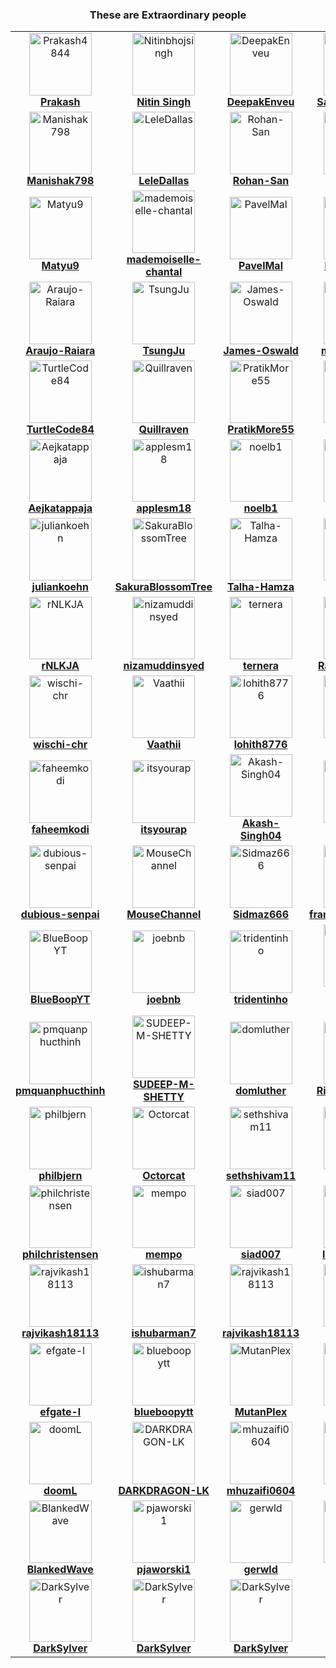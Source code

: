 <!--suppress HtmlDeprecatedAttribute -->
<div align="center">
 <h3>
  These are Extraordinary people
 </h3>
</div>
<table class="contributors">
 <tr>
  <td align="center">
   <a href="https://github.com/Prakash4844">
    <img alt="Prakash4844" src="https://avatars.githubusercontent.com/u/81550376?v=4" width="100;"/>
    <br/>
    <b>
     Prakash
    </b>
   </a>
  </td>
  <td align="center">
   <a href="https://github.com/Nitinbhojsingh">
    <img alt="Nitinbhojsingh" src="https://avatars.githubusercontent.com/u/80892374?v=4" width="100;"/>
    <br/>
    <b>
     Nitin Singh
    </b>
   </a>
  </td>
  <td align="center">
   <a href="https://github.com/DeepakEnveu">
    <img alt="DeepakEnveu" src="https://avatars.githubusercontent.com/u/122348221?v=4" width="100;"/>
    <br/>
    <b>
     DeepakEnveu
    </b>
   </a>
  </td>
  <td align="center">
   <a href="https://github.com/sagargoswami2001">
    <img alt="sagargoswami2001" src="https://avatars.githubusercontent.com/u/88379870?v=4" width="100;"/>
    <br/>
    <b>
     Sagar Goswami
    </b>
   </a>
  </td>
  <td align="center">
   <a href="https://github.com/VasylHulpak">
    <img alt="VasylHulpak" src="https://avatars.githubusercontent.com/u/76429065?v=4" width="100;"/>
    <br/>
    <b>
     VasylHulpak
    </b>
   </a>
  </td>
  <td align="center">
   <a href="https://github.com/alexis-coulombe">
    <img alt="alexis-coulombe" src="https://avatars.githubusercontent.com/u/22302902?v=4" width="100;"/>
    <br/>
    <b>
     alexis-coulombe
    </b>
   </a>
  </td>
  <td align="center">
   <a href="https://github.com/RoboGodzilla">
    <img alt="RoboGodzilla" src="https://avatars.githubusercontent.com/u/62572567?v=4" width="100;"/>
    <br/>
    <b>
     RoboGodzilla
    </b>
   </a>
  </td>
 </tr>
 <tr>
  <td align="center">
   <a href="https://github.com/Manishak798">
    <img alt="Manishak798" src="https://avatars.githubusercontent.com/u/90680330?v=4" width="100;"/>
    <br/>
    <b>
     Manishak798
    </b>
   </a>
  </td>
  <td align="center">
   <a href="https://github.com/LeleDallas">
    <img alt="LeleDallas" src="https://avatars.githubusercontent.com/u/71103219?v=4" width="100;"/>
    <br/>
    <b>
     LeleDallas
    </b>
   </a>
  </td>
  <td align="center">
   <a href="https://github.com/Rohan-San">
    <img alt="Rohan-San" src="https://avatars.githubusercontent.com/u/107957865?v=4" width="100;"/>
    <br/>
    <b>
     Rohan-San
    </b>
   </a>
  </td>
  <td align="center">
   <a href="https://github.com/tdemin">
    <img alt="tdemin" src="https://avatars.githubusercontent.com/u/26599554?v=4" width="100;"/>
    <br/>
    <b>
     tdemin
    </b>
   </a>
  </td>
  <td align="center">
   <a href="https://github.com/Markichu">
    <img alt="Markichu" src="https://avatars.githubusercontent.com/u/31204091?v=4" width="100;"/>
    <br/>
    <b>
     Markichu
    </b>
   </a>
  </td>
  <td align="center">
   <a href="https://github.com/mitchiemt11">
    <img alt="mitchiemt11" src="https://avatars.githubusercontent.com/u/74592107?v=4" width="100;"/>
    <br/>
    <b>
     mitchiemt11
    </b>
   </a>
  </td>
  <td align="center">
   <a href="https://github.com/LinUwUxCat">
    <img alt="LinUwUxCat" src="https://avatars.githubusercontent.com/u/46047705?v=4" width="100;"/>
    <br/>
    <b>
     LinUwUxCat
    </b>
   </a>
  </td>
 </tr>
 <tr>
  <td align="center">
   <a href="https://github.com/Matyu9">
    <img alt="Matyu9" src="https://avatars.githubusercontent.com/u/59774749?v=4" width="100;"/>
    <br/>
    <b>
     Matyu9
    </b>
   </a>
  </td>
  <td align="center">
   <a href="https://github.com/mademoiselle-chantal">
    <img alt="mademoiselle-chantal" src="https://avatars.githubusercontent.com/u/120084609?v=4" width="100;"/>
    <br/>
    <b>
     mademoiselle-chantal
    </b>
   </a>
  </td>
  <td align="center">
   <a href="https://github.com/PavelMal">
    <img alt="PavelMal" src="https://avatars.githubusercontent.com/u/12068504?v=4" width="100;"/>
    <br/>
    <b>
     PavelMal
    </b>
   </a>
  </td>
  <td align="center">
   <a href="https://github.com/konjoinfinity">
    <img alt="konjoinfinity" src="https://avatars.githubusercontent.com/u/46323883?v=4" width="100;"/>
    <br/>
    <b>
     konjoinfinity
    </b>
   </a>
  </td>
  <td align="center">
   <a href="https://github.com/konjotech">
    <img alt="konjotech" src="https://avatars.githubusercontent.com/u/142959308?v=4" width="100;"/>
    <br/>
    <b>
     konjotech
    </b>
   </a>
  </td>
  <td align="center">
   <a href="https://github.com/Navid-Rahman">
    <img alt="Navid-Rahman" src="https://avatars.githubusercontent.com/u/77515075?v=4" width="100;"/>
    <br/>
    <b>
     Navid-Rahman
    </b>
   </a>
  </td>
  <td align="center">
   <a href="https://github.com/kayo09">
    <img alt="kayo09" src="https://avatars.githubusercontent.com/u/68217041?v=4" width="100;"/>
    <br/>
    <b>
     kayo09
    </b>
   </a>
  </td>
 </tr>
 <tr>
  <td align="center">
   <a href="https://github.com/Araujo-Raiara">
    <img alt="Araujo-Raiara" src="https://avatars.githubusercontent.com/u/62944970?v=4" width="100;"/>
    <br/>
    <b>
     Araujo-Raiara
    </b>
   </a>
  </td>
  <td align="center">
   <a href="https://github.com/TsungJu">
    <img alt="TsungJu" src="https://avatars.githubusercontent.com/u/25856300?v=4" width="100;"/>
    <br/>
    <b>
     TsungJu
    </b>
   </a>
  </td>
  <td align="center">
   <a href="https://github.com/James-Oswald">
    <img alt="James-Oswald" src="https://avatars.githubusercontent.com/u/43485956?v=4" width="100;"/>
    <br/>
    <b>
     James-Oswald
    </b>
   </a>
  </td>
  <td align="center">
   <a href="https://github.com/michaelpaglia">
    <img alt="michaelpaglia" src="https://avatars.githubusercontent.com/u/67076465?v=4" width="100;"/>
    <br/>
    <b>
     michaelpaglia
    </b>
   </a>
  </td>
  <td align="center">
   <a href="https://github.com/jacobpclouse">
    <img alt="jacobpclouse" src="https://avatars.githubusercontent.com/u/58919856?v=4" width="100;"/>
    <br/>
    <b>
     jacobpclouse
    </b>
   </a>
  </td>
  <td align="center">
   <a href="https://github.com/Xabierland">
    <img alt="Xabierland" src="https://avatars.githubusercontent.com/u/33607963?v=4" width="100;"/>
    <br/>
    <b>
     Xabierland
    </b>
   </a>
  </td>
  <td align="center">
   <a href="https://github.com/BhagyaAmarasinghe">
    <img alt="BhagyaAmarasinghe" src="https://avatars.githubusercontent.com/u/27504026?v=4" width="100;"/>
    <br/>
    <b>
     BhagyaAmarasinghe
    </b>
   </a>
  </td>
 </tr>
 <tr>
  <td align="center">
   <a href="https://github.com/TurtleCode84">
    <img alt="TurtleCode84" src="https://avatars.githubusercontent.com/u/106502718?v=4" width="100;"/>
    <br/>
    <b>
     TurtleCode84
    </b>
   </a>
  </td>
  <td align="center">
   <a href="https://github.com/Quillraven">
    <img alt="Quillraven" src="https://avatars.githubusercontent.com/u/93260?v=4" width="100;"/>
    <br/>
    <b>
     Quillraven
    </b>
   </a>
  </td>
  <td align="center">
   <a href="https://github.com/PratikMore55">
    <img alt="PratikMore55" src="https://avatars.githubusercontent.com/u/138502602?v=4" width="100;"/>
    <br/>
    <b>
     PratikMore55
    </b>
   </a>
  </td>
  <td align="center">
   <a href="https://github.com/Geofery">
    <img alt="Geofery" src="https://avatars.githubusercontent.com/u/18039818?v=4" width="100;"/>
    <br/>
    <b>
     Geofery
    </b>
   </a>
  </td>
  <td align="center">
   <a href="https://github.com/phucho0237">
    <img alt="phucho0237" src="https://avatars.githubusercontent.com/u/88989555?v=4" width="100;"/>
    <br/>
    <b>
     phucho0237
    </b>
   </a>
  </td>
  <td align="center">
   <a href="https://github.com/PasinduUpendra">
    <img alt="PasinduUpendra" src="https://avatars.githubusercontent.com/u/7994360?v=4" width="100;"/>
    <br/>
    <b>
     PasinduUpendra
    </b>
   </a>
  </td>
  <td align="center">
   <a href="https://github.com/manik-007">
    <img alt="manik-007" src="https://avatars.githubusercontent.com/u/145039155?v=4" width="100;"/>
    <br/>
    <b>
     manik-007
    </b>
   </a>
  </td>
 </tr>
 <tr>
  <td align="center">
   <a href="https://github.com/Aejkatappaja">
    <img alt="Aejkatappaja" src="https://avatars.githubusercontent.com/u/119339477?v=4" width="100;"/>
    <br/>
    <b>
     Aejkatappaja
    </b>
   </a>
  </td>
  <td align="center">
   <a href="https://github.com/applesm18">
    <img alt="applesm18" src="https://avatars.githubusercontent.com/u/144949077?v=4" width="100;"/>
    <br/>
    <b>
     applesm18
    </b>
   </a>
  </td>
  <td align="center">
   <a href="https://github.com/noelb1">
    <img alt="noelb1" src="https://avatars.githubusercontent.com/u/26370465?v=4" width="100;"/>
    <br/>
    <b>
     noelb1
    </b>
   </a>
  </td>
  <td align="center">
   <a href="https://github.com/noelb1">
    <img alt="noelb1" src="https://avatars.githubusercontent.com/u/26370465?v=4" width="100;"/>
    <br/>
    <b>
     noelb1
    </b>
   </a>
  </td>
  <td align="center">
   <a href="https://github.com/eaingaran">
    <img alt="eaingaran" src="https://avatars.githubusercontent.com/u/4747485?v=4" width="100;"/>
    <br/>
    <b>
     eaingaran
    </b>
   </a>
  </td>
  <td align="center">
   <a href="https://github.com/the1Riddle">
    <img alt="the1Riddle" src="https://avatars.githubusercontent.com/u/125451537?v=4" width="100;"/>
    <br/>
    <b>
     the1Riddle
    </b>
   </a>
  </td>
  <td align="center">
   <a href="https://github.com/danilosoarespinheiro">
    <img alt="danilosoarespinheiro" src="https://avatars.githubusercontent.com/u/3169383?v=4" width="100;"/>
    <br/>
    <b>
     danilosoarespinheiro
    </b>
   </a>
  </td>
 </tr>
 <tr>
  <td align="center">
   <a href="https://github.com/juliankoehn">
    <img alt="juliankoehn" src="https://avatars.githubusercontent.com/u/3044061?v=4" width="100;"/>
    <br/>
    <b>
     juliankoehn
    </b>
   </a>
  </td>
  <td align="center">
   <a href="https://github.com/SakuraBlossomTree">
    <img alt="SakuraBlossomTree" src="https://avatars.githubusercontent.com/u/130690368?v=4" width="100;"/>
    <br/>
    <b>
     SakuraBlossomTree
    </b>
   </a>
  </td>
  <td align="center">
   <a href="https://github.com/Talha-Hamza">
    <img alt="Talha-Hamza" src="https://avatars.githubusercontent.com/u/123424150?v=4" width="100;"/>
    <br/>
    <b>
     Talha-Hamza
    </b>
   </a>
  </td>
  <td align="center">
   <a href="https://github.com/ifefrost">
    <img alt="ifefrost" src="https://avatars.githubusercontent.com/u/22412177?v=4" width="100;"/>
    <br/>
    <b>
     ifefrost
    </b>
   </a>
  </td>
  <td align="center">
   <a href="https://github.com/the-1Riddle">
    <img alt="the-1Riddle" src="https://avatars.githubusercontent.com/u/154701770?v=4" width="100;"/>
    <br/>
    <b>
     the-1Riddle
    </b>
   </a>
  </td>
  <td align="center">
   <a href="https://github.com/AdityaNow">
    <img alt="AdityaNow" src="https://avatars.githubusercontent.com/u/152274255?v=4" width="100;"/>
    <br/>
    <b>
     AdityaNow
    </b>
   </a>
  </td>
  <td align="center">
   <a href="https://github.com/megamiii">
    <img alt="megamiii" src="https://avatars.githubusercontent.com/u/101097354?v=4" width="100;"/>
    <br/>
    <b>
     megamiii
    </b>
   </a>
  </td>
 </tr>
 <tr>
  <td align="center">
   <a href="https://github.com/rNLKJA">
    <img alt="rNLKJA" src="https://avatars.githubusercontent.com/u/62606765?v=4" width="100;"/>
    <br/>
    <b>
     rNLKJA
    </b>
   </a>
  </td>
  <td align="center">
   <a href="https://github.com/nizamuddinsyed">
    <img alt="nizamuddinsyed" src="https://avatars.githubusercontent.com/u/44087478?v=4" width="100;"/>
    <br/>
    <b>
     nizamuddinsyed
    </b>
   </a>
  </td>
  <td align="center">
   <a href="https://github.com/ternera">
    <img alt="ternera" src="https://avatars.githubusercontent.com/u/128944848?v=4" width="100;"/>
    <br/>
    <b>
     ternera
    </b>
   </a>
  </td>
  <td align="center">
   <a href="https://github.com/Rayyaan-1120">
    <img alt="Rayyaan-1120" src="https://avatars.githubusercontent.com/u/93546872?v=4" width="100;"/>
    <br/>
    <b>
     Rayyaan-1120
    </b>
   </a>
  </td>
  <td align="center">
   <a href="https://github.com/sawmodz">
    <img alt="sawmodz" src="https://avatars.githubusercontent.com/u/41762589?v=4" width="100;"/>
    <br/>
    <b>
     sawmodz
    </b>
   </a>
  </td>
  <td align="center">
   <a href="https://github.com/NorlaXx">
    <img alt="NorlaXx" src="https://avatars.githubusercontent.com/u/72524452?v=4" width="100;"/>
    <br/>
    <b>
     NorlaXx
    </b>
   </a>
  </td>
  <td align="center">
   <a href="https://github.com/Adrimr7">
    <img alt="Adrimr7" src="https://avatars.githubusercontent.com/u/104356345?v=4" width="100;"/>
    <br/>
    <b>
     Adrimr7
    </b>
   </a>
  </td>
 </tr>
 <tr>
  <td align="center">
   <a href="https://github.com/wischi-chr">
    <img alt="wischi-chr" src="https://avatars.githubusercontent.com/u/2495113?v=4" width="100;"/>
    <br/>
    <b>
     wischi-chr
    </b>
   </a>
  </td>
  <td align="center">
   <a href="https://github.com/Vaathii">
    <img alt="Vaathii" src="https://avatars.githubusercontent.com/u/57068601?v=4" width="100;"/>
    <br/>
    <b>
     Vaathii
    </b>
   </a>
  </td>
  <td align="center">
   <a href="https://github.com/lohith8776">
    <img alt="lohith8776" src="https://avatars.githubusercontent.com/u/87492126?v=4" width="100;"/>
    <br/>
    <b>
     lohith8776
    </b>
   </a>
  </td>
  <td align="center">
   <a href="https://github.com/DevRishii">
    <img alt="DevRishii" src="https://avatars.githubusercontent.com/u/48538864?v=4" width="100;"/>
    <br/>
    <b>
     DevRishii
    </b>
   </a>
  </td>
  <td align="center">
   <a href="https://github.com/charudatta10">
    <img alt="charudatta10" src="https://avatars.githubusercontent.com/u/10682378?v=4" width="100;"/>
    <br/>
    <b>
     charudatta10
    </b>
   </a>
  </td>
  <td align="center">
   <a href="https://github.com/alexandroivaldez">
    <img alt="alexandroivaldez" src="https://avatars.githubusercontent.com/u/95511516?v=4" width="100;"/>
    <br/>
    <b>
     alexandroivaldez
    </b>
   </a>
  </td>
  <td align="center">
   <a href="https://github.com/itz-rj-here">
    <img alt="itz-rj-here" src="https://avatars.githubusercontent.com/u/86042583?v=4" width="100;"/>
    <br/>
    <b>
     itz-rj-here
    </b>
   </a>
  </td>
 </tr>
 <tr>
  <td align="center">
   <a href="https://github.com/faheemkodi">
    <img alt="faheemkodi" src="https://avatars.githubusercontent.com/u/70755877?v=4" width="100;"/>
    <br/>
    <b>
     faheemkodi
    </b>
   </a>
  </td>
  <td align="center">
   <a href="https://github.com/itsyourap">
    <img alt="itsyourap" src="https://avatars.githubusercontent.com/u/90060131?v=4" width="100;"/>
    <br/>
    <b>
     itsyourap
    </b>
   </a>
  </td>
  <td align="center">
   <a href="https://github.com/Akash-Singh04">
    <img alt="Akash-Singh04" src="https://avatars.githubusercontent.com/u/114267538?v=4" width="100;"/>
    <br/>
    <b>
     Akash-Singh04
    </b>
   </a>
  </td>
  <td align="center">
   <a href="https://github.com/BrinsilElias">
    <img alt="BrinsilElias" src="https://avatars.githubusercontent.com/u/122718687?v=4" width="100;"/>
    <br/>
    <b>
     BrinsilElias
    </b>
   </a>
  </td>
  <td align="center">
   <a href="https://github.com/silicone-fig">
    <img alt="silicone-fig" src="https://avatars.githubusercontent.com/u/94190630?v=4" width="100;"/>
    <br/>
    <b>
     silicone-fig
    </b>
   </a>
  </td>
  <td align="center">
   <a href="https://github.com/Matt0967">
    <img alt="Matt0967" src="https://avatars.githubusercontent.com/u/144120980?v=4" width="100;"/>
    <br/>
    <b>
     Matt0967
    </b>
   </a>
  </td>
  <td align="center">
   <a href="https://github.com/ishubarman7">
    <img alt="ishubarman7" src="https://avatars.githubusercontent.com/u/132493175?v=4" width="100;"/>
    <br/>
    <b>
     ishubarman7
    </b>
   </a>
  </td>
 </tr>
 <tr>
  <td align="center">
   <a href="https://github.com/dubious-senpai">
    <img alt="dubious-senpai" src="https://avatars.githubusercontent.com/u/26337383?v=4" width="100;"/>
    <br/>
    <b>
     dubious-senpai
    </b>
   </a>
  </td>
  <td align="center">
   <a href="https://github.com/MouseChannel">
    <img alt="MouseChannel" src="https://avatars.githubusercontent.com/u/85669016?v=4" width="100;"/>
    <br/>
    <b>
     MouseChannel
    </b>
   </a>
  </td>
  <td align="center">
   <a href="https://github.com/Sidmaz666">
    <img alt="Sidmaz666" src="https://avatars.githubusercontent.com/u/81381178?v=4" width="100;"/>
    <br/>
    <b>
     Sidmaz666
    </b>
   </a>
  </td>
  <td align="center">
   <a href="https://github.com/franklegolasyoung">
    <img alt="franklegolasyoung" src="https://avatars.githubusercontent.com/u/15135758?v=4" width="100;"/>
    <br/>
    <b>
     franklegolasyoung
    </b>
   </a>
  </td>
  <td align="center">
   <a href="https://github.com/NujanSitaula">
    <img alt="NujanSitaula" src="https://avatars.githubusercontent.com/u/48351599?v=4" width="100;"/>
    <br/>
    <b>
     NujanSitaula
    </b>
   </a>
  </td>
  <td align="center">
   <a href="https://github.com/ttjerry">
    <img alt="ttjerry" src="https://avatars.githubusercontent.com/u/90741117?v=4" width="100;"/>
    <br/>
    <b>
     ttjerry
    </b>
   </a>
  </td>
  <td align="center">
   <a href="https://github.com/nive927">
    <img alt="nive927" src="https://avatars.githubusercontent.com/u/50760049?v=4" width="100;"/>
    <br/>
    <b>
     nive927
    </b>
   </a>
  </td>
 </tr>
 <tr>
  <td align="center">
   <a href="https://github.com/BlueBoopYT">
    <img alt="BlueBoopYT" src="https://avatars.githubusercontent.com/u/167948714?v=4" width="100;"/>
    <br/>
    <b>
     BlueBoopYT
    </b>
   </a>
  </td>
  <td align="center">
   <a href="https://github.com/joebnb">
    <img alt="joebnb" src="https://avatars.githubusercontent.com/u/1646883?v=4" width="100;"/>
    <br/>
    <b>
     joebnb
    </b>
   </a>
  </td>
  <td align="center">
   <a href="https://github.com/tridentinho">
    <img alt="tridentinho" src="https://avatars.githubusercontent.com/u/48001609?v=4" width="100;"/>
    <br/>
    <b>
     tridentinho
    </b>
   </a>
  </td>
  <td align="center">
   <a href="https://github.com/Marouane-Elgoumiri">
    <img alt="Marouane-Elgoumiri" src="https://avatars.githubusercontent.com/u/96888594?v=4" width="100;"/>
    <br/>
    <b>
     Marouane-Elgoumiri
    </b>
   </a>
  </td>
  <td align="center">
   <a href="https://github.com/pmquanphucthinh">
    <img alt="pmquanphucthinh" src="https://avatars.githubusercontent.com/u/93466776?v=4" width="100;"/>
    <br/>
    <b>
     pmquanphucthinh
    </b>
   </a>
  </td>
  <td align="center">
   <a href="https://github.com/pmquanphucthinh">
    <img alt="pmquanphucthinh" src="https://avatars.githubusercontent.com/u/93466776?v=4" width="100;"/>
    <br/>
    <b>
     pmquanphucthinh
    </b>
   </a>
  </td>
  <td align="center">
   <a href="https://github.com/pmquanphucthinh">
    <img alt="pmquanphucthinh" src="https://avatars.githubusercontent.com/u/93466776?v=4" width="100;"/>
    <br/>
    <b>
     pmquanphucthinh
    </b>
   </a>
  </td>
 </tr>
 <tr>
  <td align="center">
   <a href="https://github.com/pmquanphucthinh">
    <img alt="pmquanphucthinh" src="https://avatars.githubusercontent.com/u/93466776?v=4" width="100;"/>
    <br/>
    <b>
     pmquanphucthinh
    </b>
   </a>
  </td>
  <td align="center">
   <a href="https://github.com/SUDEEP-M-SHETTY">
    <img alt="SUDEEP-M-SHETTY" src="https://avatars.githubusercontent.com/u/86517389?v=4" width="100;"/>
    <br/>
    <b>
     SUDEEP-M-SHETTY
    </b>
   </a>
  </td>
  <td align="center">
   <a href="https://github.com/domluther">
    <img alt="domluther" src="https://avatars.githubusercontent.com/u/35171942?v=4" width="100;"/>
    <br/>
    <b>
     domluther
    </b>
   </a>
  </td>
  <td align="center">
   <a href="https://github.com/Rishi-Sudhakar">
    <img alt="Rishi-Sudhakar" src="https://avatars.githubusercontent.com/u/79398572?v=4" width="100;"/>
    <br/>
    <b>
     Rishi-Sudhakar
    </b>
   </a>
  </td>
  <td align="center">
   <a href="https://github.com/hotcoding85">
    <img alt="hotcoding85" src="https://avatars.githubusercontent.com/u/168793747?v=4" width="100;"/>
    <br/>
    <b>
     hotcoding85
    </b>
   </a>
  </td>
  <td align="center">
   <a href="https://github.com/ivanrlg">
    <img alt="ivanrlg" src="https://avatars.githubusercontent.com/u/21310111?v=4" width="100;"/>
    <br/>
    <b>
     ivanrlg
    </b>
   </a>
  </td>
  <td align="center">
   <a href="https://github.com/hotcoding85">
    <img alt="hotcoding85" src="https://avatars.githubusercontent.com/u/168793747?v=4" width="100;"/>
    <br/>
    <b>
     hotcoding85
    </b>
   </a>
  </td>
 </tr>
 <tr>
  <td align="center">
   <a href="https://github.com/philbjern">
    <img alt="philbjern" src="https://avatars.githubusercontent.com/u/40185072?v=4" width="100;"/>
    <br/>
    <b>
     philbjern
    </b>
   </a>
  </td>
  <td align="center">
   <a href="https://github.com/Octorcat">
    <img alt="Octorcat" src="https://avatars.githubusercontent.com/u/93198906?v=4" width="100;"/>
    <br/>
    <b>
     Octorcat
    </b>
   </a>
  </td>
  <td align="center">
   <a href="https://github.com/sethshivam11">
    <img alt="sethshivam11" src="https://avatars.githubusercontent.com/u/130232913?v=4" width="100;"/>
    <br/>
    <b>
     sethshivam11
    </b>
   </a>
  </td>
  <td align="center">
   <a href="https://github.com/Octorcat">
    <img alt="Octorcat" src="https://avatars.githubusercontent.com/u/93198906?v=4" width="100;"/>
    <br/>
    <b>
     Octorcat
    </b>
   </a>
  </td>
  <td align="center">
   <a href="https://github.com/HieuVM6868">
    <img alt="HieuVM6868" src="https://avatars.githubusercontent.com/u/128502448?v=4" width="100;"/>
    <br/>
    <b>
     HieuVM6868
    </b>
   </a>
  </td>
  <td align="center">
   <a href="https://github.com/colingraydon">
    <img alt="colingraydon" src="https://avatars.githubusercontent.com/u/94876972?v=4" width="100;"/>
    <br/>
    <b>
     colingraydon
    </b>
   </a>
  </td>
  <td align="center">
   <a href="https://github.com/SilkePilon">
    <img alt="SilkePilon" src="https://avatars.githubusercontent.com/u/64040187?v=4" width="100;"/>
    <br/>
    <b>
     SilkePilon
    </b>
   </a>
  </td>
 </tr>
 <tr>
  <td align="center">
   <a href="https://github.com/philchristensen">
    <img alt="philchristensen" src="https://avatars.githubusercontent.com/u/181098?v=4" width="100;"/>
    <br/>
    <b>
     philchristensen
    </b>
   </a>
  </td>
  <td align="center">
   <a href="https://github.com/mempo">
    <img alt="mempo" src="https://avatars.githubusercontent.com/u/5312072?v=4" width="100;"/>
    <br/>
    <b>
     mempo
    </b>
   </a>
  </td>
  <td align="center">
   <a href="https://github.com/siad007">
    <img alt="siad007" src="https://avatars.githubusercontent.com/u/2149445?v=4" width="100;"/>
    <br/>
    <b>
     siad007
    </b>
   </a>
  </td>
  <td align="center">
   <a href="https://github.com/legendy4141">
    <img alt="legendy4141" src="https://avatars.githubusercontent.com/u/178361670?v=4" width="100;"/>
    <br/>
    <b>
     legendy4141
    </b>
   </a>
  </td>
  <td align="center">
   <a href="https://github.com/CHAITANYAI0">
    <img alt="CHAITANYAI0" src="https://avatars.githubusercontent.com/u/22052269?v=4" width="100;"/>
    <br/>
    <b>
     CHAITANYAI0
    </b>
   </a>
  </td>
  <td align="center">
   <a href="https://github.com/SpectraX07">
    <img alt="SpectraX07" src="https://avatars.githubusercontent.com/u/125028724?v=4" width="100;"/>
    <br/>
    <b>
     SpectraX07
    </b>
   </a>
  </td>
  <td align="center">
   <a href="https://github.com/erfanshafieeee">
    <img alt="erfanshafieeee" src="https://avatars.githubusercontent.com/u/120749111?v=4" width="100;"/>
    <br/>
    <b>
     erfanshafieeee
    </b>
   </a>
  </td>
 </tr>
 <tr>
  <td align="center">
   <a href="https://github.com/rajvikash18113">
    <img alt="rajvikash18113" src="https://avatars.githubusercontent.com/u/178315199?v=4" width="100;"/>
    <br/>
    <b>
     rajvikash18113
    </b>
   </a>
  </td>
  <td align="center">
   <a href="https://github.com/ishubarman7">
    <img alt="ishubarman7" src="https://avatars.githubusercontent.com/u/132493175?v=4" width="100;"/>
    <br/>
    <b>
     ishubarman7
    </b>
   </a>
  </td>
  <td align="center">
   <a href="https://github.com/rajvikash18113">
    <img alt="rajvikash18113" src="https://avatars.githubusercontent.com/u/178315199?v=4" width="100;"/>
    <br/>
    <b>
     rajvikash18113
    </b>
   </a>
  </td>
  <td align="center">
   <a href="https://github.com/actopas">
    <img alt="actopas" src="https://avatars.githubusercontent.com/u/88231961?v=4" width="100;"/>
    <br/>
    <b>
     actopas
    </b>
   </a>
  </td>
  <td align="center">
   <a href="https://github.com/MadhavNair4">
    <img alt="MadhavNair4" src="https://avatars.githubusercontent.com/u/71655795?v=4" width="100;"/>
    <br/>
    <b>
     MadhavNair4
    </b>
   </a>
  </td>
  <td align="center">
   <a href="https://github.com/falcolnic">
    <img alt="falcolnic" src="https://avatars.githubusercontent.com/u/76709589?v=4" width="100;"/>
    <br/>
    <b>
     falcolnic
    </b>
   </a>
  </td>
  <td align="center">
   <a href="https://github.com/kamdz">
    <img alt="kamdz" src="https://avatars.githubusercontent.com/u/5709748?v=4" width="100;"/>
    <br/>
    <b>
     kamdz
    </b>
   </a>
  </td>
 </tr>
 <tr>
  <td align="center">
   <a href="https://github.com/efgate-l">
    <img alt="efgate-l" src="https://avatars.githubusercontent.com/u/184737585?v=4" width="100;"/>
    <br/>
    <b>
     efgate-l
    </b>
   </a>
  </td>
  <td align="center">
   <a href="https://github.com/blueboopytt">
    <img alt="blueboopytt" src="https://avatars.githubusercontent.com/u/184737585?v=4" width="100;"/>
    <br/>
    <b>
     blueboopytt
    </b>
   </a>
  </td>
  <td align="center">
   <a href="https://github.com/MutanPlex">
    <img alt="MutanPlex" src="https://avatars.githubusercontent.com/u/55329698?v=4" width="100;"/>
    <br/>
    <b>
     MutanPlex
    </b>
   </a>
  </td>
  <td align="center">
   <a href="https://github.com/blueboopytt">
    <img alt="blueboopytt" src="https://avatars.githubusercontent.com/u/184737585?v=4" width="100;"/>
    <br/>
    <b>
     blueboopytt
    </b>
   </a>
  </td>
  <td align="center">
   <a href="https://github.com/seliinneren">
    <img alt="seliinneren" src="https://avatars.githubusercontent.com/u/93089442?v=4" width="100;"/>
    <br/>
    <b>
     seliinneren
    </b>
   </a>
  </td>
  <td align="center">
   <a href="https://github.com/maxisimonazzi">
    <img alt="maxisimonazzi" src="https://avatars.githubusercontent.com/u/53944652?v=4" width="100;"/>
    <br/>
    <b>
     maxisimonazzi
    </b>
   </a>
  </td>
  <td align="center">
   <a href="https://github.com/DatTranV">
    <img alt="DatTranV" src="https://avatars.githubusercontent.com/u/149573591?v=4" width="100;"/>
    <br/>
    <b>
     DatTranV
    </b>
   </a>
  </td>
 </tr>
 <tr>
  <td align="center">
   <a href="https://github.com/doomL">
    <img alt="doomL" src="https://avatars.githubusercontent.com/u/25185441?v=4" width="100;"/>
    <br/>
    <b>
     doomL
    </b>
   </a>
  </td>
  <td align="center">
   <a href="https://github.com/DARKDRAGON-LK">
    <img alt="DARKDRAGON-LK" src="https://avatars.githubusercontent.com/u/30156182?v=4" width="100;"/>
    <br/>
    <b>
     DARKDRAGON-LK
    </b>
   </a>
  </td>
  <td align="center">
   <a href="https://github.com/mhuzaifi0604">
    <img alt="mhuzaifi0604" src="https://avatars.githubusercontent.com/u/131992477?v=4" width="100;"/>
    <br/>
    <b>
     mhuzaifi0604
    </b>
   </a>
  </td>
  <td align="center">
   <a href="https://github.com/Aakashpai">
    <img alt="Aakashpai" src="https://avatars.githubusercontent.com/u/88608883?v=4" width="100;"/>
    <br/>
    <b>
     Aakashpai
    </b>
   </a>
  </td>
  <td align="center">
   <a href="https://github.com/ashfaaqrifath">
    <img alt="ashfaaqrifath" src="https://avatars.githubusercontent.com/u/85920545?v=4" width="100;"/>
    <br/>
    <b>
     ashfaaqrifath
    </b>
   </a>
  </td>
  <td align="center">
   <a href="https://github.com/TomorrowX6">
    <img alt="TomorrowX6" src="https://avatars.githubusercontent.com/u/61819285?v=4" width="100;"/>
    <br/>
    <b>
     TomorrowX6
    </b>
   </a>
  </td>
  <td align="center">
   <a href="https://github.com/BlankedWave">
    <img alt="BlankedWave" src="https://avatars.githubusercontent.com/u/97868843?v=4" width="100;"/>
    <br/>
    <b>
     BlankedWave
    </b>
   </a>
  </td>
 </tr>
 <tr>
  <td align="center">
   <a href="https://github.com/BlankedWave">
    <img alt="BlankedWave" src="https://avatars.githubusercontent.com/u/97868843?v=4" width="100;"/>
    <br/>
    <b>
     BlankedWave
    </b>
   </a>
  </td>
  <td align="center">
   <a href="https://github.com/pjaworski1">
    <img alt="pjaworski1" src="https://avatars.githubusercontent.com/u/105054281?v=4" width="100;"/>
    <br/>
    <b>
     pjaworski1
    </b>
   </a>
  </td>
  <td align="center">
   <a href="https://github.com/gerwld">
    <img alt="gerwld" src="https://avatars.githubusercontent.com/u/47056812?v=4" width="100;"/>
    <br/>
    <b>
     gerwld
    </b>
   </a>
  </td>
  <td align="center">
   <a href="https://github.com/gerwld">
    <img alt="gerwld" src="https://avatars.githubusercontent.com/u/47056812?v=4" width="100;"/>
    <br/>
    <b>
     gerwld
    </b>
   </a>
  </td>
  <td align="center">
   <a href="https://github.com/DarkSylver">
    <img alt="DarkSylver" src="https://avatars.githubusercontent.com/u/25886725?v=4" width="100;"/>
    <br/>
    <b>
     DarkSylver
    </b>
   </a>
  </td>
  <td align="center">
   <a href="https://github.com/ScR420">
    <img alt="ScR420" src="https://avatars.githubusercontent.com/u/118828637?v=4" width="100;"/>
    <br/>
    <b>
     ScR420
    </b>
   </a>
  </td>
  <td align="center">
   <a href="https://github.com/kreedyk">
    <img alt="kreedyk" src="https://avatars.githubusercontent.com/u/98678652?v=4" width="100;"/>
    <br/>
    <b>
     kreedyk
    </b>
   </a>
  </td>
 </tr>
 <tr>
  <td align="center">
   <a href="https://github.com/DarkSylver">
    <img alt="DarkSylver" src="https://avatars.githubusercontent.com/u/25886725?v=4" width="100;"/>
    <br/>
    <b>
     DarkSylver
    </b>
   </a>
  </td>
  <td align="center">
   <a href="https://github.com/DarkSylver">
    <img alt="DarkSylver" src="https://avatars.githubusercontent.com/u/25886725?v=4" width="100;"/>
    <br/>
    <b>
     DarkSylver
    </b>
   </a>
  </td>
  <td align="center">
   <a href="https://github.com/DarkSylver">
    <img alt="DarkSylver" src="https://avatars.githubusercontent.com/u/25886725?v=4" width="100;"/>
    <br/>
    <b>
     DarkSylver
    </b>
   </a>
  </td>
 </tr>
</table>
